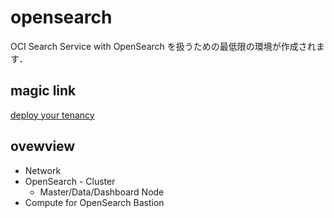 # opensearch

OCI Search Service with OpenSearch を扱うための最低限の環境が作成されます．

## magic link

[deploy your tenancy](https://cloud.oracle.com/resourcemanager/stacks/create?zipUrl=https://github.com/shukawam/resource-manager/raw/main/zips/opensearch.zip)

## ovewview

- Network
- OpenSearch - Cluster
  - Master/Data/Dashboard Node
- Compute for OpenSearch Bastion
